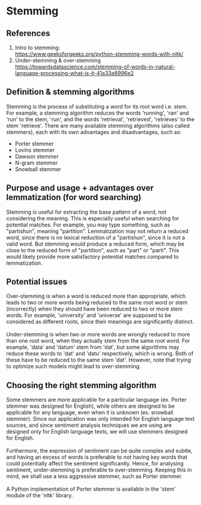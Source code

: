 # Stemming
## References
1. Intro to stemming:<br>https://www.geeksforgeeks.org/python-stemming-words-with-nltk/
2. Under-stemming & over-stemming<br>https://towardsdatascience.com/stemming-of-words-in-natural-language-processing-what-is-it-41a33e8996e2

## Definition & stemming algorithms
Stemming is the process of substituting a word for its root word i.e. stem. For example, a stemming algorithm reduces the words 'running', 'ran' and 'run' to the stem, 'run', and the words 'retrieval', 'retrieved', 'retrieves' to the stem 'retrieve'. There are many available stemming algorithms (also called stemmers), each with its own advantages and disadvantages, such as:
- Porter stemmer
- Lovins stemmer
- Dawson stemmer
- N-gram stemmer
- Snowball stemmer

## Purpose and usage + advantages over lemmatization (for word searching)
Stemming is useful for extracting the base pattern of a word, not considering the meaning. This is especially useful when searching for potential matches. For example, you may type something, such as "partishun", meaning "partition". Lemmatization may not return a reduced word, since there is no lexical reduction of a "partishun", since it is not a valid word. But stemming would produce a reduced form, which may be close to the reduced form of "partition", such as "part" or "parti". This would likely provide more satisfactory potential matches compared to lemmatization.

## Potential issues
Over-stemming is when a word is reduced more than appropriate, which leads to two or more words being reduced to the same root word or stem (incorrectly) when they should have been reduced to two or more stem words. For example, 'university' and 'universe' are supposed to be considered as different roots, since their meanings are significantly distinct.
<br><br>
Under-stemming is when two or more words are wrongly reduced to more than one root word, when they actually stem from the same root word. For example, 'data' and 'datum' stem from 'dat', but some algorithms may reduce these words to 'dat' and 'datu' respectively, which is wrong. Both of these have to be reduced to the same stem 'dat'. However, note that trying to optimize such models might lead to over-stemming.

## Choosing the right stemming algorithm
Some stemmers are more applicable for a particular language (ex. Porter stemmer was designed for English), while others are designed to be applicable for any language, even when it is unknown (ex. snowball stemmer). Since our application was only intended for English language text sources, and since sentiment analysis techniques we are using are designed only for English language texts, we will use stemmers designed for English.
<br><br>
Furthermore, the expression of sentiment can be quite complex and subtle, and having an excess of words is preferable to not having key words that could potentially affect the sentiment significantly. Hence, for analysing sentiment, under-stemming is preferable to over-stemming. Keeping this in mind, we shall use a less aggressive stemmer, such as Porter stemmer.
<br><br>
A Python implementation of Porter stemmer is available in the 'stem' module of the 'nltk' library.